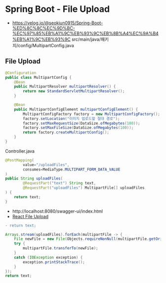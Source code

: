 # Spring Boot - File Upload

* https://velog.io/@seokjun0915/Spring-Boot-%ED%8C%8C%EC%9D%BC-%EC%97%85%EB%A1%9C%EB%93%9C%EB%8B%A4%EC%9A%B4%EB%A1%9C%EB%93%9C
src/main/java/패키지/config/MultipartConfig.java

## File Upload
```java
@Configuration
public class MultipartConfig {
    @Bean
    public MultipartResolver multipartResolver() {
        return new StandardServletMultipartResolver();
    }

    @Bean
    public MultipartConfigElement multipartConfigElement() {
        MultipartConfigFactory factory = new MultipartConfigFactory();
        factory.setLocation("이미지 업로드할 절대 경로");
        factory.setMaxRequestSize(DataSize.ofMegabytes(100));
        factory.setMaxFileSize(DataSize.ofMegabytes(100));
        return factory.createMultipartConfig();
    }
}
```

Controller.java
```java
@PostMapping(
        value="/uploadFiles",
        consumes=MediaType.MULTIPART_FORM_DATA_VALUE
)
public String uploadFiles(
        @RequestPart("text") String text,
        @RequestPart("uploadFiles") MultipartFile[] uploadFiles
) {
    return text;
}
```
* http://localhost:8080/swagger-ui/index.html
* [React File Upload](https://github.com/ovdncids/react-curriculum/blob/master/FileUpload.md#react)

```diff
- return text;
```
```java
Arrays.stream(uploadFiles).forEach(multipartFile -> {
    File newFile = new File(Objects.requireNonNull(multipartFile.getOriginalFilename()));
    try {
        multipartFile.transferTo(newFile);
    }
    catch (IOException exception) {
        exception.printStackTrace();
    }
});
return text;
```
